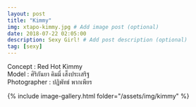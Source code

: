 ```yaml
---
layout: post
title: "Kimmy"
img: xtapo-kimmy.jpg # Add image post (optional)
date: 2018-07-22 02:05:00
description: Sexy Girl! # Add post description (optional)
tag: [sexy]
---
```

Concept : Red Hot Kimmy  
Model : ศิริกันยา คิมมี่ เส็งประเสริฐ  
Photographer : ปฏิพัทธ์ พากเพียร               

{% include image-gallery.html folder="/assets/img/kimmy" %}
